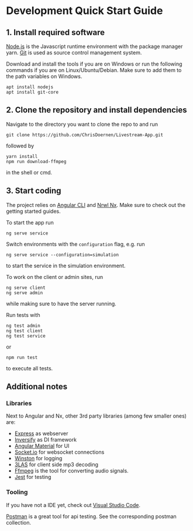 # Development Quick Start Guide

## 1. Install required software
[Node.js](https://nodejs.org/en/) is the Javascript runtime environment with the package manager yarn. [Git](https://git-scm.com/download/win) is used as source control management system.

Download and install the tools if you are on Windows or run the following commands if you are on Linux/Ubuntu/Debian. Make sure to add them to the path variables on Windows.
```
apt install nodejs
apt install git-core
```

## 2. Clone the repository and install dependencies
Navigate to the directory you want to clone the repo to and run
```
git clone https://github.com/ChrisDoernen/Livestream-App.git
```
followed by
```
yarn install
npm run download-ffmpeg
```
in the shell or cmd. 

## 3. Start coding
The project relies on [Angular CLI](https://cli.angular.io/) and [Nrwl Nx](https://nx.dev/getting-started/what-is-nx). Make sure to check out the getting started guides.

To start the app run 
```
ng serve service
```

Switch environments with the `configuration` flag, e.g. run
```
ng serve service --configuration=simulation
```
to start the service in the simulation environment.

To work on the client or admin sites, run
```
ng serve client
ng serve admin
```
while making sure to have the server running.

Run tests with 
```
ng test admin
ng test client
ng test service
``` 
or
```
npm run test
``` 
to execute all tests.

## Additional notes

### Libraries
Next to Angular and Nx, other 3rd party libraries (among few smaller ones) are:
* [Express](https://expressjs.com/de/) as webserver
* [Inversify](https://github.com/inversify/InversifyJS) as DI framework
* [Angular Material](https://material.angular.io/) for UI
* [Socket.io](https://socket.io/) for websocket connections
* [Winston](https://www.npmjs.com/package/winston) for logging
* [3LAS](https://github.com/JoJoBond/3LAS) for client side mp3 decoding
* [Ffmpeg](https://www.ffmpeg.org/) is the tool for converting audio signals. 
* [Jest](https://jestjs.io/) for testing

### Tooling
If you have not a IDE yet, check out [Visual Studio Code](https://code.visualstudio.com/).

[Postman](https://www.getpostman.com/) is a great tool for api testing. See the corresponding postman collection.
